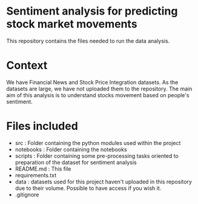 # Sentiment analysis for predicting stock market movements
This repository contains the files needed to run the data analysis.

# Context
We have Financial News and Stock Price Integration datasets. As the datasets are large, we have not uploaded them to the repository. The main aim of this analysis is to understand stocks movement based on people's sentiment.   

# Files included
- src : Folder containing the python modules used within the project
- notebooks : Folder containing the notebooks
- scripts : Folder containing some pre-processing tasks oriented to preparation of the dataset for sentiment analysis
- README.md : This file
- requirements.txt
- data : datasets used for this project haven't uploaded in this repository due to their volume. Possible to have access if you wish it.
- .gitignore